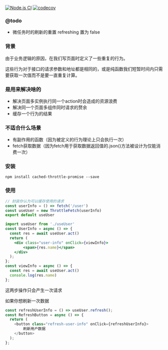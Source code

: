 [![Node.js CI](https://github.com/Meglody/Cached-throttle-promise/actions/workflows/node.js.yml/badge.svg?branch=main)](https://github.com/Meglody/Cached-throttle-promise/actions/workflows/node.js.yml)
[![codecov](https://codecov.io/gh/Meglody/Cached-throttle-promise/branch/main/graph/badge.svg?token=Y74DLS11DU)](https://codecov.io/gh/Meglody/Cached-throttle-promise)

### @todo
- 微任务时的刷新的重置 refreshing 置为 false
### 背景

由于业务逻辑的原因，在我们写页面时定义了一些重复的行为。

这些行为对于接口的请求参数和地址都是相同的，或是纯函数我们短暂时间内只需要获取一次值而不是要一直重复计算。

### 是用来解决啥的
 - 解决页面多实例执行同一个action时会造成的资源浪费
 - 解决同一个页面多组件同时请求的赘余
 - 缓存一个行为的结果

### 不适合什么场景
 - 有副作用的函数（因为被定义的行为理论上只会执行一次）
 - fetch获取数据（因为fetch用于获取数据返回值的.json()方法被设计为仅能消费一次）

### 安装

```shell
npm install cached-throttle-promise --save
```

### 使用

```js
// 封装你认为可以缓存使用的请求
const userInfo = () => fetch('/user')
const useUser = new ThrottleFetch(userInfo)
export default useUser
```

```jsx
import useUser from './useUser'
const UserInfo = async () => {
  const res = await useUser.act()
  return (
    <div class="user-info" onClick={viewInfo}>
        <span>{res.name}</span>
    </div>
  );
};
const viewInfo = async () => {
  const res = await useUser.act()
  console.log(res.name)
};
```

这两步操作只会产生一次请求

如果你想刷新一次数据

```js
const refreshUserInfo = () => useUser.refresh();
const RefreshButton = async () => {
  return (
    <button class="refresh-user-info" onClick={refreshUserInfo}>
        刷新用户数据
    </button>
  );
};
```